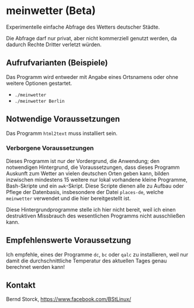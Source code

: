 # meinwetter (Beta)

Experimentelle einfache Abfrage des Wetters deutscher Städte.

Die Abfrage darf nur privat, aber nicht kommerziell genutzt werden, da dadurch Rechte Dritter verletzt würden.

## Aufrufvarianten (Beispiele)

Das Programm wird entweder mit Angabe eines Ortsnamens oder ohne weitere Optionen gestartet.

- `./meinwetter`
- `./meinwetter Berlin`

## Notwendige Voraussetzungen

Das Programm `html2text` muss installiert sein.

### Verborgene Voraussetzungen

Dieses Programm ist nur der Vordergrund, die Anwendung; den notwendigen Hintergrund, die Voraussetzungen, dass dieses Programm Auskunft zum Wetter an vielen deutschen Orten geben kann, bilden inzwischen mindestens 15 weitere nur lokal vorhandene kleine Programme, Bash-Skripte und ein `awk`-Skript. Diese Scripte dienen alle zu Aufbau oder Pflege der Datenbasis, insbesondere der Datei `places-de`, welche `meinwetter` verwendet und die hier bereitgestellt ist.

Diese Hintergrundprogramme stelle ich hier nicht bereit, weil ich einen destruktiven Missbrauch des wesentlichen Programms nicht ausschließen kann.

## Empfehlenswerte Voraussetzung

Ich empfehle, eines der Programme `dc`, `bc` oder `qalc` zu installieren, weil nur damit die durchschnittliche Temperatur des aktuellen Tages genau berechnet werden kann!

## Kontakt
Bernd Storck, https://www.facebook.com/BStLinux/
